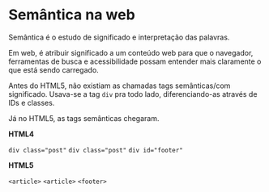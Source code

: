 # Semântica na web

Semântica é o estudo de significado e interpretação das palavras.

Em web, é atribuir significado a um conteúdo web para que o navegador, ferramentas de busca e acessibilidade possam entender mais claramente o que está sendo carregado.

Antes do HTML5, não existiam as chamadas tags semânticas/com significado. Usava-se a tag `div` pra todo lado, diferenciando-as através de IDs e classes.

Já no HTML5, as tags semânticas chegaram.

**HTML4**

`div class="post"`
`div class="post"`
`div id="footer"`

**HTML5**

`<article>`
`<article>`
`<footer>`


